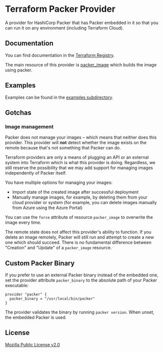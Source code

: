 # Terraform Packer Provider


A provider for HashiCorp Packer that has Packer embedded in it so that you can run it
on any environment (including Terraform Cloud).

## Documentation

You can find documentation in the [Terraform Registry](https://registry.terraform.io/providers/toowoxx/packer/latest/docs).

The main resource of this provider is [packer_image](https://registry.terraform.io/providers/toowoxx/packer/latest/docs/resources/image) which builds the image using packer.

## Examples

Examples can be found in the [examples subdirectory](examples/).

## Gotchas

### Image management

Packer does not manage your images – which means that neither does this provider.
This provider will **not** detect whether the image exists on the remote because that's
not something that Packer can do.

Terraform providers are only a means of plugging an API or an external system into Terraform
which is what this provider is doing.
Regardless, we still reserve the possibility that we may add support for managing images independently
of Packer itself.

You have multiple options for managing your images:

 * Import state of the created image after successful deployment
 * Manually manage images, for example, by deleting them from your cloud provider or system (for example, you can delete images manually from Azure using the Azure Portal)

You can use the `force` attribute of resource `packer_image` to overwrite the image every time.

The remote state does not affect this provider's ability to function. If you delete an image remotely, Packer will still run and attempt to create a new one which should succeed. There is no fundamental difference between "Creation" and "Update" of a `packer_image` resource.

## Custom Packer Binary

If you prefer to use an external Packer binary instead of the embedded one, set the provider attribute `packer_binary` to the absolute path of your Packer executable:

```
provider "packer" {
  packer_binary = "/usr/local/bin/packer"
}
```

The provider validates the binary by running `packer version`. When unset, the embedded Packer is used.

## License

[Mozilla Public License v2.0](LICENSE)
